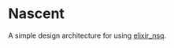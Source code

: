 # Nascent

A simple design architecture for using [elixir_nsq](https://github.com/wistia/elixir_nsq).

